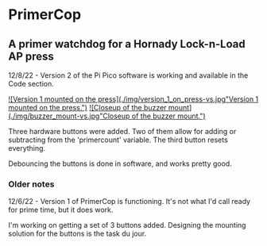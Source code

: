 # PrimerCop

## A primer watchdog for a Hornady Lock-n-Load AP press

12/8/22 - Version 2 of the Pi Pico software is working and available in the Code
section.

[![Version 1 mounted on the press](./img/version_1_on_press-vs.jpg"Version 1 mounted on the press.")](./img/version_1_on_press-s.jpg)
[![Closeup of the buzzer mount](./img/buzzer_mount-vs.jpg"Closeup of the buzzer mount.")](./img/buzzer_mount-s.jpg)

Three hardware buttons were added. Two of them allow for adding or subtracting 
from the 'primercount' variable.  The third button resets everything.

Debouncing the buttons is done in software, and works pretty good.

### Older notes

12/6/22 - Version 1 of PrimerCop is functioning.  It's not what I'd call ready
for prime time, but it does work.

I'm working on getting a set of 3 buttons added.  Designing the mounting
solution for the buttons is the task du jour.
